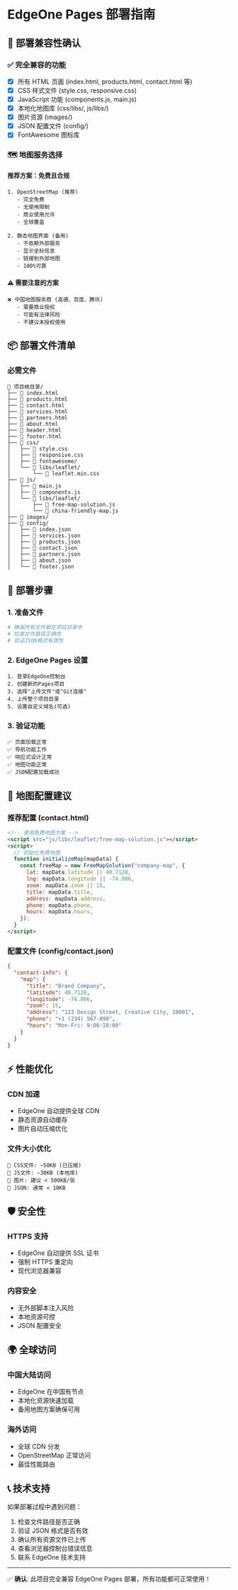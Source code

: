 # EdgeOne Pages 部署指南

## 🎯 部署兼容性确认

### ✅ 完全兼容的功能

- [x] 所有 HTML 页面 (index.html, products.html, contact.html 等)
- [x] CSS 样式文件 (style.css, responsive.css)
- [x] JavaScript 功能 (components.js, main.js)
- [x] 本地化地图库 (css/libs/, js/libs/)
- [x] 图片资源 (images/)
- [x] JSON 配置文件 (config/)
- [x] FontAwesome 图标库

### 🗺️ 地图服务选择

#### 推荐方案：免费且合规

```
1. OpenStreetMap (推荐)
   - 完全免费
   - 无使用限制
   - 商业使用允许
   - 全球覆盖

2. 静态地图界面 (备用)
   - 不依赖外部服务
   - 显示坐标信息
   - 链接到外部地图
   - 100%可靠
```

#### ⚠️ 需要注意的方案

```
❌ 中国地图服务商 (高德、百度、腾讯)
   - 需要商业授权
   - 可能有法律风险
   - 不建议未授权使用
```

## 📦 部署文件清单

### 必需文件

```
📁 项目根目录/
├── 📄 index.html
├── 📄 products.html
├── 📄 contact.html
├── 📄 services.html
├── 📄 partners.html
├── 📄 about.html
├── 📄 header.html
├── 📄 footer.html
├── 📁 css/
│   ├── 📄 style.css
│   ├── 📄 responsive.css
│   ├── 📁 fontawesome/
│   └── 📁 libs/leaflet/
│       └── 📄 leaflet.min.css
├── 📁 js/
│   ├── 📄 main.js
│   ├── 📄 components.js
│   └── 📁 libs/leaflet/
│       ├── 📄 free-map-solution.js
│       └── 📄 china-friendly-map.js
├── 📁 images/
├── 📁 config/
│   ├── 📄 index.json
│   ├── 📄 services.json
│   ├── 📄 products.json
│   ├── 📄 contact.json
│   ├── 📄 partners.json
│   ├── 📄 about.json
│   └── 📄 footer.json
```

## 🚀 部署步骤

### 1. 准备文件

```bash
# 确保所有文件都在项目目录中
# 检查文件路径正确性
# 验证JSON格式有效性
```

### 2. EdgeOne Pages 设置

```
1. 登录EdgeOne控制台
2. 创建新的Pages项目
3. 选择"上传文件"或"Git连接"
4. 上传整个项目目录
5. 设置自定义域名(可选)
```

### 3. 验证功能

```
✅ 页面加载正常
✅ 导航功能工作
✅ 响应式设计正常
✅ 地图功能正常
✅ JSON配置加载成功
```

## 🔧 地图配置建议

### 推荐配置 (contact.html)

```html
<!-- 使用免费地图方案 -->
<script src="js/libs/leaflet/free-map-solution.js"></script>
<script>
  // 初始化免费地图
  function initializeMap(mapData) {
    const freeMap = new FreeMapSolution("company-map", {
      lat: mapData.latitude || 40.7128,
      lng: mapData.longitude || -74.006,
      zoom: mapData.zoom || 15,
      title: mapData.title,
      address: mapData.address,
      phone: mapData.phone,
      hours: mapData.hours,
    });
  }
</script>
```

### 配置文件 (config/contact.json)

```json
{
  "contact-info": {
    "map": {
      "title": "Brand Company",
      "latitude": 40.7128,
      "longitude": -74.006,
      "zoom": 15,
      "address": "123 Design Street, Creative City, 10001",
      "phone": "+1 (234) 567-890",
      "hours": "Mon-Fri: 9:00-18:00"
    }
  }
}
```

## ⚡ 性能优化

### CDN 加速

- EdgeOne 自动提供全球 CDN
- 静态资源自动缓存
- 图片自动压缩优化

### 文件大小优化

```
📄 CSS文件: ~50KB (已压缩)
📄 JS文件: ~30KB (本地库)
📄 图片: 建议 < 500KB/张
📄 JSON: 通常 < 10KB
```

## 🛡️ 安全性

### HTTPS 支持

- EdgeOne 自动提供 SSL 证书
- 强制 HTTPS 重定向
- 现代浏览器兼容

### 内容安全

- 无外部脚本注入风险
- 本地资源可控
- JSON 配置安全

## 🌍 全球访问

### 中国大陆访问

- EdgeOne 在中国有节点
- 本地化资源快速加载
- 备用地图方案确保可用

### 海外访问

- 全球 CDN 分发
- OpenStreetMap 正常访问
- 最佳性能路由

## 📞 技术支持

如果部署过程中遇到问题：

1. 检查文件路径是否正确
2. 验证 JSON 格式是否有效
3. 确认所有资源文件已上传
4. 查看浏览器控制台错误信息
5. 联系 EdgeOne 技术支持

---

✅ **确认**: 此项目完全兼容 EdgeOne Pages 部署，所有功能都可正常使用！
